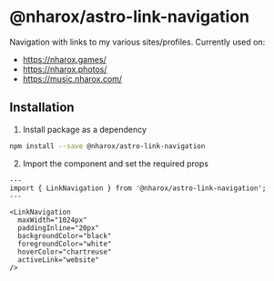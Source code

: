 # @nharox/astro-link-navigation

Navigation with links to my various sites/profiles. Currently used on:

- https://nharox.games/
- https://nharox.photos/
- https://music.nharox.com/

## Installation

1. Install package as a dependency

```bash
npm install --save @nharox/astro-link-navigation
```

2. Import the component and set the required props

```astro
---
import { LinkNavigation } from '@nharox/astro-link-navigation';
---

<LinkNavigation
  maxWidth="1024px"
  paddingInline="20px"
  backgroundColor="black"
  foregroundColor="white"
  hoverColor="chartreuse"
  activeLink="website"
/>
```
